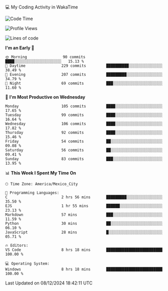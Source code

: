 💻 My Coding Activity in WakaTime
<!--START_SECTION:waka-->
![Code Time](http://img.shields.io/badge/Code%20Time-132%20hrs%2022%20mins-blue)

![Profile Views](http://img.shields.io/badge/Profile%20Views-5-blue)

![Lines of code](https://img.shields.io/badge/From%20Hello%20World%20I%27ve%20Written-1.8%20million%20lines%20of%20code-blue)

**I'm an Early 🐤** 

```text
🌞 Morning                90 commits          ████░░░░░░░░░░░░░░░░░░░░░   15.13 % 
🌆 Daytime                229 commits         ██████████░░░░░░░░░░░░░░░   38.49 % 
🌃 Evening                207 commits         █████████░░░░░░░░░░░░░░░░   34.79 % 
🌙 Night                  69 commits          ███░░░░░░░░░░░░░░░░░░░░░░   11.60 % 
```
📅 **I'm Most Productive on Wednesday** 

```text
Monday                   105 commits         ████░░░░░░░░░░░░░░░░░░░░░   17.65 % 
Tuesday                  99 commits          ████░░░░░░░░░░░░░░░░░░░░░   16.64 % 
Wednesday                106 commits         ████░░░░░░░░░░░░░░░░░░░░░   17.82 % 
Thursday                 92 commits          ████░░░░░░░░░░░░░░░░░░░░░   15.46 % 
Friday                   54 commits          ██░░░░░░░░░░░░░░░░░░░░░░░   09.08 % 
Saturday                 56 commits          ██░░░░░░░░░░░░░░░░░░░░░░░   09.41 % 
Sunday                   83 commits          ███░░░░░░░░░░░░░░░░░░░░░░   13.95 % 
```


📊 **This Week I Spent My Time On** 

```text
🕑︎ Time Zone: America/Mexico_City

💬 Programming Languages: 
C                        2 hrs 56 mins       █████████░░░░░░░░░░░░░░░░   35.50 % 
EJS                      1 hr 55 mins        ██████░░░░░░░░░░░░░░░░░░░   23.13 % 
Markdown                 57 mins             ███░░░░░░░░░░░░░░░░░░░░░░   11.59 % 
Python                   30 mins             ██░░░░░░░░░░░░░░░░░░░░░░░   06.10 % 
JavaScript               28 mins             █░░░░░░░░░░░░░░░░░░░░░░░░   05.71 % 

🔥 Editors: 
VS Code                  8 hrs 18 mins       █████████████████████████   100.00 % 

💻 Operating System: 
Windows                  8 hrs 18 mins       █████████████████████████   100.00 % 
```


 Last Updated on 08/12/2024 18:42:11 UTC
<!--END_SECTION:waka-->
